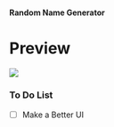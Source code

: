 #### Random Name Generator

# Preview
![](https://cdn.discordapp.com/attachments/876871369835552910/896485335935094784/unknown.png)

### To Do List

- [ ] Make a Better UI
